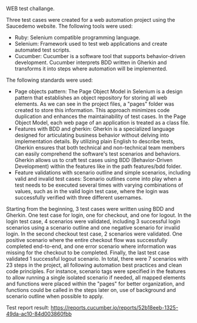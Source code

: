 WEB test challange.

Three test cases were created for a web automation project using the Saucedemo website.
The following tools were used:
- Ruby: Selenium compatible programming language.
- Selenium: Framework used to test web applications and create automated test scripts.
- Cucumber: Cucumber is a software tool that supports behavior-driven development. Cucumber interprets BDD written in Gherkin and transforms it into steps where automation will be implemented.

The following standards were used:
- Page objects pattern: The Page Object Model in Selenium is a design pattern that establishes an object repository for storing all web elements. As we can see in the project files, a "pages" folder was created to store this information. This approach minimizes code duplication and enhances the maintainability of test cases. In the Page Object Model, each web page of an application is treated as a class file.
- Features with BDD and gherkin: Gherkin is a specialized language designed for articulating business behavior without delving into implementation details. By utilizing plain English to describe tests, Gherkin ensures that both technical and non-technical team members can easily comprehend the software's test scenarios and behaviors. Gherkin allows us to craft test cases using BDD (Behavior-Driven Development) within the features like in the path features/bdd folder.
- Feature validations with scenario outline and simple scenarios, including valid and invalid test cases: Scenario outlines come into play when a test needs to be executed several times with varying combinations of values, such as in the valid login test case, where the login was successfully verified with three different usernames.

Starting from the beginning, 3 test cases were written using BDD and Gherkin. One test case for login, one for checkout, and one for logout.
In the login test case, 4 scenarios were validated, including 3 successful login scenarios using a scenario outline and one negative scenario for invalid login.
In the second checkout test case, 2 scenarios were validated. One positive scenario where the entire checkout flow was successfully completed end-to-end, and one error scenario where information was missing for the checkout to be completed.
Finally, the last test case validated 1 successful logout scenario.
In total, there were 7 scenarios with 23 steps in the project, all following automation best practices and clean code principles. For instance, scenario tags were specified in the features to allow running a single isolated scenario if needed, all mapped elements and functions were placed within the "pages" for better organization, and functions could be called in the steps later on, use of background and scenario outline when possible to apply.

Test report result:
https://reports.cucumber.io/reports/52b18eeb-1325-49da-ac10-84d003860fbb
